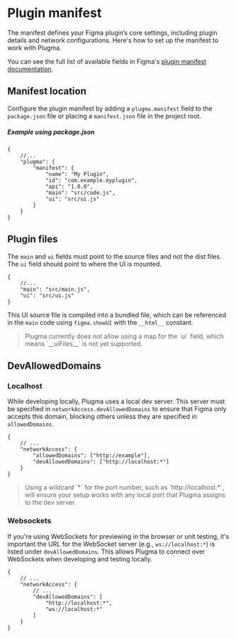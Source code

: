 # Plugin manifest

The manifest defines your Figma plugin’s core settings, including plugin details and network configurations. Here's how to set up the manifest to work with Plugma.

You can see the full list of available fields in Figma's [plugin manifest documentation](https://www.figma.com/plugin-docs/manifest/).

## Manifest location

Configure the plugin manifest by adding a `plugma.manifest` field to the `package.json` file or placing a `manifest.json` file in the project root.

##### Example using package.json

```jsonc
{
	//...
	"plugma": {
		"manifest": {
			"name": "My Plugin",
			"id": "com.example.myplugin",
			"api": "1.0.0",
			"main": "src/code.js",
			"ui": "src/ui.js"
		}
	}
}
```

## Plugin files

The `main` and `ui` fields must point to the source files and not the dist files. The `ui` field should point to where the UI is mounted.

```jsonc
{
	//...
	"main": "src/main.js",
	"ui": "src/ui.js"
}
```

This UI source file is compiled into a bundled file, which can be referenced in the `main` code using `figma.showUI` with the `__html__` constant.

<blockquote class="warning">
Plugma currently does not allow using a map for the `ui` field, which means `__uiFiles__` is not yet supported.
</blockquote>

## DevAllowedDomains

### Localhost

While developing locally, Plugma uses a local dev server. This server must be specified in `networkAccess.devAllowedDomains` to ensure that Figma only accepts this domain, blocking others unless they are specified in `allowedDomains`.

```jsonc
{
	// ...
	"networkAccess": {
		"allowedDomains": ["http://example"],
		"devAllowedDomains": ["http://localhost:*"]
	}
}
```

<blockquote class="info">
Using a wildcard `*` for the port number, such as `http://localhost:*`, will ensure your setup works with any local port that Plugma assigns to the dev server.
</blockquote>

### Websockets

If you're using WebSockets for previewing in the browser or unit testing, it's important the URL for the WebSocket server (e.g., `ws://localhost:*`) is listed under `devAllowedDomains`. This allows Plugma to connect over WebSockets when developing and testing locally.

```jsonc
{
	// ...
	"networkAccess": {
		// ...
		"devAllowedDomains": [
            "http://localhost:*",
            "ws://localhost:*"
        ]
	}
}
```
